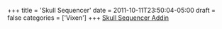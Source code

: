 +++
title = 'Skull Sequencer'
date = 2011-10-11T23:50:04-05:00
draft = false
categories = ['Vixen']
+++
[Skull Sequencer Addin](/repository/downloads/SkullSequencer1003.zip)